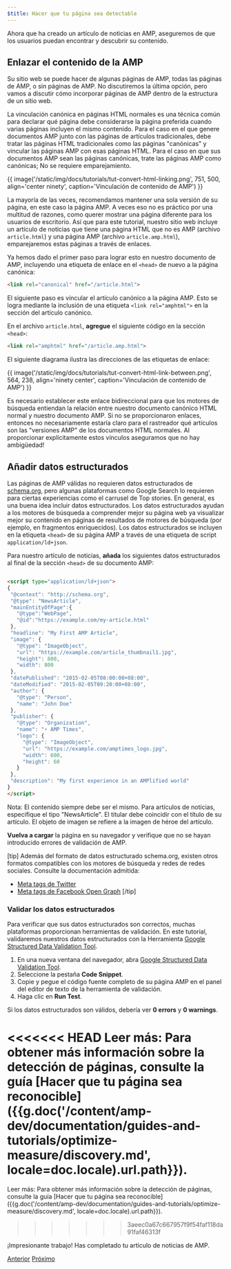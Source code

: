 ```yaml
---
$title: Hacer que tu página sea detectable
---
```


Ahora que ha creado un artículo de noticias en AMP, aseguremos de que los usuarios puedan encontrar y descubrir su contenido.

## Enlazar el contenido de la AMP

Su sitio web se puede hacer de algunas páginas de AMP, todas las páginas de AMP, o sin páginas de AMP. No discutiremos la última opción, pero vamos a discutir cómo incorporar páginas de AMP dentro de la estructura de un sitio web.

La vinculación canónica en páginas HTML normales es una técnica común para declarar qué página debe considerarse la página preferida cuando varias páginas incluyen el mismo contenido. Para el caso en el que genere documentos AMP junto con las páginas de artículos tradicionales, debe tratar las páginas HTML tradicionales como las páginas "canónicas" y vincular las páginas AMP con esas páginas HTML. Para el caso en que sus documentos AMP sean las páginas canónicas, trate las páginas AMP como canónicas; No se requiere emparejamiento.

{{ image('/static/img/docs/tutorials/tut-convert-html-linking.png', 751, 500, align='center ninety', caption='Vinculación de contenido de AMP') }}

La mayoría de las veces, recomendamos mantener una sola versión de su página, en este caso la página AMP. A veces eso no es práctico por una multitud de razones, como querer mostrar una página diferente para los usuarios de escritorio. Así que para este tutorial, nuestro sitio web incluye un artículo de noticias que tiene una página HTML que no es AMP (archivo `article.html`) y una página AMP (archivo `article.amp.html`), emparejaremos estas páginas a través de enlaces.

Ya hemos dado el primer paso para lograr esto en nuestro documento de AMP, incluyendo una etiqueta de enlace en el `<head>` de nuevo a la página canónica:

```html
<link rel="canonical" href="/article.html">
```
El siguiente paso es vincular el artículo canónico a la página AMP. Esto se logra mediante la inclusión de una etiqueta `<link rel="amphtml">` en la sección <head> del artículo canónico.

En el archivo `article.html`, **agregue** el siguiente código en la sección `<head>`:

```html
<link rel="amphtml" href="/article.amp.html">
```

El siguiente diagrama ilustra las direcciones de las etiquetas de enlace:

{{ image('/static/img/docs/tutorials/tut-convert-html-link-between.png', 564, 238, align='ninety center', caption='Vinculación de contenido de AMP') }}

Es necesario establecer este enlace bidireccional para que los motores de búsqueda entiendan la relación entre nuestro documento canónico HTML normal y nuestro documento AMP. Si no se proporcionaron enlaces, entonces no necesariamente estaría claro para el rastreador qué artículos son las "versiones AMP" de los documentos HTML normales. Al proporcionar explícitamente estos vínculos aseguramos que no hay ambigüedad!

## Añadir datos estructurados

Las páginas de AMP válidas no requieren datos estructurados de [schema.org](http://schema.org/), pero algunas plataformas como Google Search lo requieren para ciertas experiencias como el carrusel de Top stories. En general, es una buena idea incluir datos estructurados. Los datos estructurados ayudan a los motores de búsqueda a comprender mejor su página web ya visualizar mejor su contenido en páginas de resultados de motores de búsqueda (por ejemplo, en fragmentos enriquecidos). Los datos estructurados se incluyen en la etiqueta `<head>` de su página AMP a través de una etiqueta de script `application/ld+json`.

Para nuestro artículo de noticias, **añada** los siguientes datos estructurados al final de la sección `<head>` de su documento AMP:

```html

<script type="application/ld+json">
{
 "@context": "http://schema.org",
 "@type": "NewsArticle",
 "mainEntityOfPage":{
   "@type":"WebPage",
   "@id":"https://example.com/my-article.html"
 },
 "headline": "My First AMP Article",
 "image": {
   "@type": "ImageObject",
   "url": "https://example.com/article_thumbnail1.jpg",
   "height": 800,
   "width": 800
 },
 "datePublished": "2015-02-05T08:00:00+08:00",
 "dateModified": "2015-02-05T09:20:00+08:00",
 "author": {
   "@type": "Person",
   "name": "John Doe"
 },
 "publisher": {
   "@type": "Organization",
   "name": "⚡ AMP Times",
   "logo": {
     "@type": "ImageObject",
     "url": "https://example.com/amptimes_logo.jpg",
     "width": 600,
     "height": 60
   }
 },
 "description": "My first experience in an AMPlified world"
}
</script>
```

Nota: El contenido siempre debe ser el mismo. Para artículos de noticias, especifique el tipo "NewsArticle". El titular debe coincidir con el título de su artículo. El objeto de imagen se refiere a la imagen de héroe del artículo.

**Vuelva a cargar** la página en su navegador y verifique que no se hayan introducido errores de validación de AMP.

[tip]
Además del formato de datos estructurado schema.org, existen otros formatos compatibles con los motores de búsqueda y redes de redes sociales. Consulte la documentación admitida:

- [Meta tags de Twitter](https://dev.twitter.com/cards/overview)
- [Meta tags de Facebook Open Graph](https://developers.facebook.com/docs/sharing/webmasters)
[/tip]

### Validar los datos estructurados

Para verificar que sus datos estructurados son correctos, muchas plataformas proporcionan herramientas de validación. En este tutorial, validaremos nuestros datos estructurados con la Herramienta [Google Structured Data Validation Tool](https://developers.google.com/structured-data/testing-tool/).

1. En una nueva ventana del navegador, abra [Google Structured Data Validation Tool](https://developers.google.com/structured-data/testing-tool/).
2. Seleccione la pestaña **Code Snippet**.
3. Copie y pegue el código fuente completo de su página AMP en el panel del editor de texto de la herramienta de validación.
4. Haga clic en **Run Test**.

Si los datos estructurados son válidos, debería ver **0 errors** y **0 warnings**.

<<<<<<< HEAD
Leer más: Para obtener más información sobre la detección de páginas, consulte la guía [Hacer que tu página sea reconocible]({{g.doc('/content/amp-dev/documentation/guides-and-tutorials/optimize-measure/discovery.md', locale=doc.locale).url.path}}).
=======
Leer más: Para obtener más información sobre la detección de páginas, consulte la guía [Hacer que tu página sea reconocible]({{g.doc('/content/amp-dev/documentation/guides-and-tutorials/optimize-measure/discovery.md', locale=doc.locale).url.path}}).
>>>>>>> 3aeec0a67c667957f9f54faf118da91faf46313f

¡Impresionante trabajo! Has completado tu artículo de noticias de AMP.

<div class="prev-next-buttons">
  <a class="button prev-button" href="{{g.doc('/content/docs/fundamentals/converting/resolving-errors.md', locale=doc.locale).url.path}}"><span class="arrow-prev">Anterior</span></a>
  <a class="button next-button" href="{{g.doc('/content/docs/fundamentals/converting/congratulations.md', locale=doc.locale).url.path}}"><span class="arrow-next">Próximo</span></a>
</div>
